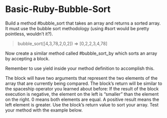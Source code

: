 # Basic-Ruby-Bubble-Sort
Build a method #bubble_sort that takes an array and returns a sorted array. 
It must use the bubble sort methodology (using #sort would be pretty pointless, wouldn’t it?).

> bubble_sort([4,3,78,2,0,2])
=> [0,2,2,3,4,78] 

Now create a similar method called #bubble_sort_by which sorts an array by accepting a block. 

Remember to use yield inside your method definition to accomplish this. 

The block will have two arguments that represent the two elements of the array that are currently being compared. 
The block’s return will be similar to the spaceship operator you learned about before: 
If the result of the block execution is negative, the element on the left is “smaller” than the element on the right. 
0 means both elements are equal. 
A positive result means the left element is greater. 
Use the block’s return value to sort your array. Test your method with the example below.
